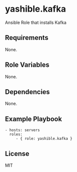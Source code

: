 yashible.kafka
==============

Ansible Role that installs Kafka

Requirements
------------

None.

Role Variables
--------------

None.

Dependencies
------------

None.

Example Playbook
----------------

    - hosts: servers
      roles:
         - { role: yashible.kafka }

License
-------

MIT
